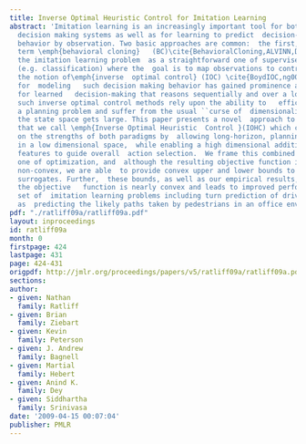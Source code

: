 ```yaml
---
title: Inverse Optimal Heuristic Control for Imitation Learning
abstract: 'Imitation learning is an increasingly important tool for both developing  automatic
  decision making systems as well as for learning to predict  decision-making and
  behavior by observation. Two basic approaches are common:  the first, which we here
  term \emph{behavioral cloning}   (BC)\cite{BehavioralCloning,ALVINN,DAVE}, treats
  the imitation learning problem  as a straightforward one of supervised learning
  (e.g. classification) where the  goal is to map observations to controls.  Secondly,
  the notion of\emph{inverse  optimal control} (IOC) \cite{BoydIOC,ng00irl,Abbeel04c,mmp06}
  for  modeling   such decision making behavior has gained prominence as it allows
  for learned   decision-making that reasons sequentially and over a long horizon.  Unfortunately,
  such inverse optimal control methods rely upon the ability to   efficiently solve
  a planning problem and suffer from the usual ``curse of  dimensionality'''' when
  the state space gets large. This paper presents a novel  approach to imitation learning
  that we call \emph{Inverse Optimal Heuristic  Control }(IOHC) which capitalizes
  on the strengths of both paradigms by  allowing long-horizon, planning style reasoning
  in a low dimensional space,  while enabling a high dimensional additional set of
  features to guide overall  action selection.  We frame this combined problem as
  one of optimization, and  although the resulting objective function is actually
  non-convex, we are able  to provide convex upper and lower bounds to optimize as
  surrogates. Further,  these bounds, as well as our empirical results, show that
  the objective   function is nearly convex and leads to improved performance on a
  set of  imitation learning problems including turn prediction of drivers as well
  as  predicting the likely paths taken by pedestrians in an office environment.'
pdf: "./ratliff09a/ratliff09a.pdf"
layout: inproceedings
id: ratliff09a
month: 0
firstpage: 424
lastpage: 431
page: 424-431
origpdf: http://jmlr.org/proceedings/papers/v5/ratliff09a/ratliff09a.pdf
sections: 
author:
- given: Nathan
  family: Ratliff
- given: Brian
  family: Ziebart
- given: Kevin
  family: Peterson
- given: J. Andrew
  family: Bagnell
- given: Martial
  family: Hebert
- given: Anind K.
  family: Dey
- given: Siddhartha
  family: Srinivasa
date: '2009-04-15 00:07:04'
publisher: PMLR
---
```

